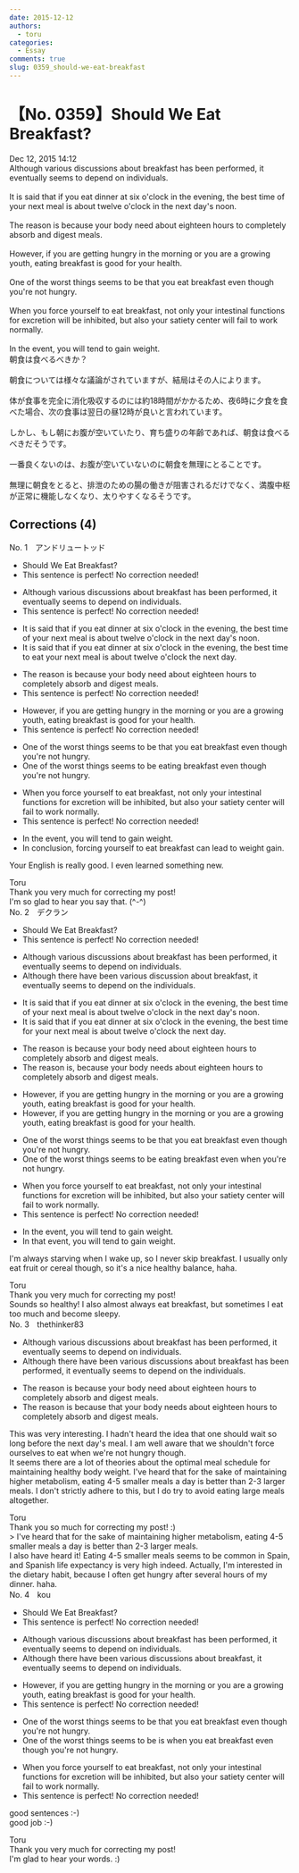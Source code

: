 ```yaml
---
date: 2015-12-12
authors:
  - toru
categories:
  - Essay
comments: true
slug: 0359_should-we-eat-breakfast
---
```


# 【No. 0359】Should We Eat Breakfast?
<div class="date">Dec 12, 2015 14:12</div>
<div id="post"><div id="body_show_ori">
Although various discussions about breakfast has been performed, it eventually seems to depend on individuals.<br/><br/>It is said that if you eat dinner at six o'clock in the evening, the best time of your next meal is about twelve o'clock in the next day's noon.<br/><br/>The reason is because your body need about eighteen hours to completely absorb and digest meals.<br/><br/>However, if you are getting hungry in the morning or you are a growing youth, eating breakfast is good for your health.<br/><br/>One of the worst things seems to be that you eat breakfast even though you're not hungry.<br/><br/>When you force yourself to eat breakfast, not only your intestinal functions for excretion will be inhibited, but also your satiety center will fail to work normally.<br/><br/>In the event, you will tend to gain weight.
</div></div>

<!-- more -->

<div id="post_ja"><div id="body_show_mo">
朝食は食べるべきか？<br/><br/>朝食については様々な議論がされていますが、結局はその人によります。<br/><br/>体が食事を完全に消化吸収するのには約18時間がかかるため、夜6時に夕食を食べた場合、次の食事は翌日の昼12時が良いと言われています。<br/><br/>しかし、もし朝にお腹が空いていたり、育ち盛りの年齢であれば、朝食は食べるべきだそうです。<br/><br/>一番良くないのは、お腹が空いていないのに朝食を無理にとることです。<br/><br/>無理に朝食をとると、排泄のための腸の働きが阻害されるだけでなく、満腹中枢が正常に機能しなくなり、太りやすくなるそうです。
</div></div>

## Corrections (4)
<div id="block"><div class="first_name"> No. 1　<span class="just_name">アンドリュートッド</span></div><div id="block2">
<ul class="correction_field">
<li class="incorrect">Should We Eat Breakfast?</li>
<li class="corrected perfect">This sentence is perfect! No correction needed!</li>
</ul>
<ul class="correction_field">
<li class="incorrect">Although various discussions about breakfast has been performed, it eventually seems to depend on individuals.</li>
<li class="corrected perfect">This sentence is perfect! No correction needed!</li>
</ul>
<ul class="correction_field">
<li class="incorrect">It is said that if you eat dinner at six o'clock in the evening, the best time of your next meal is about twelve o'clock in the next day's noon.</li>
<li class="corrected correct">
It is said that if you eat dinner at six o'clock in the evening, the best time to eat your next meal is about twelve o'clock the next day.
</li>
</ul>
<ul class="correction_field">
<li class="incorrect">The reason is because your body need about eighteen hours to completely absorb and digest meals.</li>
<li class="corrected perfect">This sentence is perfect! No correction needed!</li>
</ul>
<ul class="correction_field">
<li class="incorrect">However, if you are getting hungry in the morning or you are a growing youth, eating breakfast is good for your health.</li>
<li class="corrected perfect">This sentence is perfect! No correction needed!</li>
</ul>
<ul class="correction_field">
<li class="incorrect">One of the worst things seems to be that you eat breakfast even though you're not hungry.</li>
<li class="corrected correct">
One of the worst things seems to be eating breakfast even though you're not hungry.
</li>
</ul>
<ul class="correction_field">
<li class="incorrect">When you force yourself to eat breakfast, not only your intestinal functions for excretion will be inhibited, but also your satiety center will fail to work normally.</li>
<li class="corrected perfect">This sentence is perfect! No correction needed!</li>
</ul>
<ul class="correction_field">
<li class="incorrect">In the event, you will tend to gain weight.</li>
<li class="corrected correct">
In conclusion, forcing yourself to eat breakfast can lead to weight gain.
</li>
</ul>
<p class="comment_small">
 Your English is really good. I even learned something new.
</p>

</div><div class="name"><span class="just_name">Toru</span><br>
Thank you very much for correcting my post!<br/>I'm so glad to hear you say that. (^-^)
</div>
</div>
<div id="block"><div class="first_name"> No. 2　<span class="just_name">デクラン</span></div><div id="block2">
<ul class="correction_field">
<li class="incorrect">Should We Eat Breakfast?</li>
<li class="corrected perfect">This sentence is perfect! No correction needed!</li>
</ul>
<ul class="correction_field">
<li class="incorrect">Although various discussions about breakfast has been performed, it eventually seems to depend on individuals.</li>
<li class="corrected correct">
Although <span class="f_blue">there have been various discussion about breakfast</span>, it eventually seems to depend on <span class="f_red">the </span>individual<span class="sline">s</span>.
</li>
</ul>
<ul class="correction_field">
<li class="incorrect">It is said that if you eat dinner at six o'clock in the evening, the best time of your next meal is about twelve o'clock in the next day's noon.</li>
<li class="corrected correct">
It is said that if you eat dinner at six o'clock in the evening, the best time <span class="f_red">for</span> your next meal is about twelve o'clock <span class="f_blue">the next day</span>.
</li>
</ul>
<ul class="correction_field">
<li class="incorrect">The reason is because your body need about eighteen hours to completely absorb and digest meals.</li>
<li class="corrected correct">
The reason is<span class="f_red">,</span> <span class="sline">because</span> your body need<span class="f_red">s</span> about eighteen hours to completely absorb and digest meals.
</li>
</ul>
<ul class="correction_field">
<li class="incorrect">However, if you are getting hungry in the morning or you are a growing youth, eating breakfast is good for your health.</li>
<li class="corrected correct">
However, if you are getting hungry in the morning or you are a growing youth, eating breakfast is good for your health.
</li>
</ul>
<ul class="correction_field">
<li class="incorrect">One of the worst things seems to be that you eat breakfast even though you're not hungry.</li>
<li class="corrected correct">
One of the worst things seems to be <span class="f_blue">eating breakfast</span> even <span class="f_blue">when</span> you're not hungry.
</li>
</ul>
<ul class="correction_field">
<li class="incorrect">When you force yourself to eat breakfast, not only your intestinal functions for excretion will be inhibited, but also your satiety center will fail to work normally.</li>
<li class="corrected perfect">This sentence is perfect! No correction needed!</li>
</ul>
<ul class="correction_field">
<li class="incorrect">In the event, you will tend to gain weight.</li>
<li class="corrected correct">
In <span class="f_red">that</span> event, you will tend to gain weight.
</li>
</ul>
<p class="comment_small">
 I'm always starving when I wake up, so I never skip breakfast. I usually only eat fruit or cereal though, so it's a nice healthy balance, haha.
</p>

</div><div class="name"><span class="just_name">Toru</span><br>
Thank you very much for correcting my post!<br/>Sounds so healthy! I also almost always eat breakfast, but sometimes I eat too much and become sleepy.
</div>
</div>
<div id="block"><div class="first_name"> No. 3　<span class="just_name">thethinker83</span></div><div id="block2">
<ul class="correction_field">
<li class="incorrect">Although various discussions about breakfast has been performed, it eventually seems to depend on individuals.</li>
<li class="corrected correct">
Although <span class="f_blue">there have been </span>various discussions about breakfast<span class="sline"><span class="f_red"> has been performed</span></span>, it eventually seems to depend on <span class="f_blue">the </span>individual<span class="sline"><span class="f_red">s</span></span>.
</li>
</ul>
<ul class="correction_field">
<li class="incorrect">The reason is because your body need about eighteen hours to completely absorb and digest meals.</li>
<li class="corrected correct">
The reason is <span class="sline"><span class="f_red">because</span></span> <span class="f_blue">that </span>your body need<span class="f_blue">s</span> about eighteen hours to completely absorb and digest meals.
</li>
</ul>
<p class="comment_small">
 This was very interesting.  I hadn't heard the idea that one should wait so long before the next day's meal.  I am well aware that we shouldn't force ourselves to eat when we're not hungry though.
 <br/>
 It seems there are a lot of theories about the optimal meal schedule for maintaining healthy body weight.  I've heard that for the sake of maintaining higher metabolism, eating 4-5 smaller meals a day is better than 2-3 larger meals.  I don't strictly adhere to this, but I do try to avoid eating large meals altogether.
</p>

</div><div class="name"><span class="just_name">Toru</span><br>
Thank you so much for correcting my post! :)<br/>&gt; I've heard that for the sake of maintaining higher metabolism, eating 4-5 smaller meals a day is better than 2-3 larger meals.<br/>I also have heard it! Eating 4-5 smaller meals seems to be common in Spain, and Spanish life expectancy is very high indeed. Actually, I'm interested in the dietary habit, because I often get hungry after several hours of my dinner. haha.
</div>
</div>
<div id="block"><div class="first_name"> No. 4　<span class="just_name">kou</span></div><div id="block2">
<ul class="correction_field">
<li class="incorrect">Should We Eat Breakfast?</li>
<li class="corrected perfect">This sentence is perfect! No correction needed!</li>
</ul>
<ul class="correction_field">
<li class="incorrect">Although various discussions about breakfast has been performed, it eventually seems to depend on individuals.</li>
<li class="corrected correct">
Although there have been various discussions about breakfast, it eventually seems to depend on individuals.
</li>
</ul>
<ul class="correction_field">
<li class="incorrect">However, if you are getting hungry in the morning or you are a growing youth, eating breakfast is good for your health.</li>
<li class="corrected perfect">This sentence is perfect! No correction needed!</li>
</ul>
<ul class="correction_field">
<li class="incorrect">One of the worst things seems to be that you eat breakfast even though you're not hungry.</li>
<li class="corrected correct">
One of the worst things seems to be is when you eat breakfast even though you're not hungry.
</li>
</ul>
<ul class="correction_field">
<li class="incorrect">When you force yourself to eat breakfast, not only your intestinal functions for excretion will be inhibited, but also your satiety center will fail to work normally.</li>
<li class="corrected perfect">This sentence is perfect! No correction needed!</li>
</ul>
<p class="comment_small">
 good sentences :-)
 <br/>
 good job :-)
</p>

</div><div class="name"><span class="just_name">Toru</span><br>
Thank you very much for correcting my post!<br/>I'm glad to hear your words. :)
</div>
</div>
